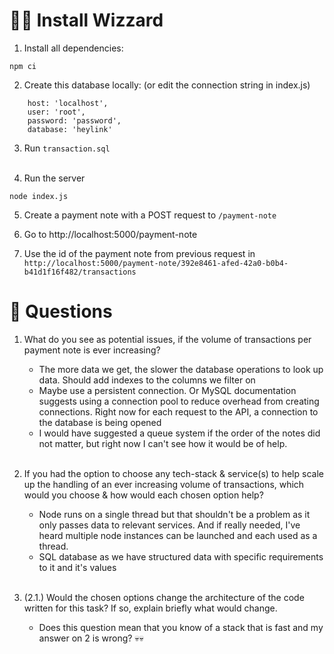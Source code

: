 # 🧙‍♂️ Install Wizzard
 1. Install all dependencies:
```
npm ci
```

 2. Create this database locally:
(or edit the connection string in index.js) 
```
    host: 'localhost',
    user: 'root',
    password: 'password',
    database: 'heylink'
```

 3. Run `transaction.sql`<br/><br/>

 4. Run the server
 ```
 node index.js
 ```

 5. Create a payment note with a POST request to `/payment-note`

 6. Go to http://localhost:5000/payment-note

 7. Use the id of the payment note from previous request in `http://localhost:5000/payment-note/392e8461-afed-42a0-b0b4-b41d1f16f482/transactions`

# 🤔 Questions

1. What do you see as potential issues, if the volume of transactions per payment note is ever increasing?
    -   The more data we get, the slower the database operations to look up data. Should add indexes to the columns we filter on
    -   Maybe use a persistent connection. Or MySQL documentation suggests using a connection pool to reduce overhead from creating connections. Right now for each request to the API, a connection to the database is being opened
    -   I would have suggested a queue system if the order of the notes did not matter, but right now I can't see how it would be of help.<br><br>

2. If you had the option to choose any tech-stack & service(s) to help scale up the handling of an ever increasing volume of transactions, which would you choose & how would each chosen option help?
    - Node runs on a single thread but that shouldn't be a problem as it only passes data to relevant services. And if really needed, I've heard multiple node instances can be launched and each used as a thread.
    - SQL database as we have structured data with specific requirements to it and it's values <br><br>

 3. (2.1.) Would the chosen options change the architecture of the code written for this task? If so, explain briefly what would change.
    - Does this question mean that you know of a stack that is fast and my answer on 2 is wrong? 💀💀 